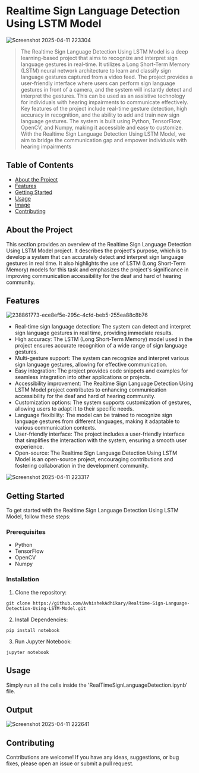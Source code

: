 # Realtime Sign Language Detection Using LSTM Model

![Screenshot 2025-04-11 223304](https://github.com/user-attachments/assets/7259deed-6ddc-441c-89c0-fa8f98b1f0c9)

> The Realtime Sign Language Detection Using LSTM Model is a deep learning-based project that aims to recognize and interpret sign language gestures in real-time. It utilizes a Long Short-Term Memory (LSTM) neural network architecture to learn and classify sign language gestures captured from a video feed. The project provides a user-friendly interface where users can perform sign language gestures in front of a camera, and the system will instantly detect and interpret the gestures. This can be used as an assistive technology for individuals with hearing impairments to communicate effectively. Key features of the project include real-time gesture detection, high accuracy in recognition, and the ability to add and train new sign language gestures. The system is built using Python, TensorFlow, OpenCV, and Numpy, making it accessible and easy to customize. With the Realtime Sign Language Detection Using LSTM Model, we aim to bridge the communication gap and empower individuals with hearing impairments

## Table of Contents

- [About the Project](#about-the-project)
- [Features](#features)
- [Getting Started](#getting-started)
- [Usage](#usage)
- [Image](#image)
- [Contributing](#contributing)

## About the Project

This section provides an overview of the Realtime Sign Language Detection Using LSTM Model project. It describes the project's purpose, which is to develop a system that can accurately detect and interpret sign language gestures in real time. It also highlights the use of LSTM (Long Short-Term Memory) models for this task and emphasizes the project's significance in improving communication accessibility for the deaf and hard of hearing community.

## Features

![238861773-ece8ef5e-295c-4cfd-beb5-255ea88c8b76](https://github.com/user-attachments/assets/43a5bfe8-4b95-401c-bfa1-3a712eccc875)

- Real-time sign language detection: The system can detect and interpret sign language gestures in real time, providing immediate results.
- High accuracy: The LSTM (Long Short-Term Memory) model used in the project ensures accurate recognition of a wide range of sign language gestures.
- Multi-gesture support: The system can recognize and interpret various sign language gestures, allowing for effective communication.
- Easy integration: The project provides code snippets and examples for seamless integration into other applications or projects.
- Accessibility improvement: The Realtime Sign Language Detection Using LSTM Model project contributes to enhancing communication accessibility for the deaf and hard of hearing community.
- Customization options: The system supports customization of gestures, allowing users to adapt it to their specific needs.
- Language flexibility: The model can be trained to recognize sign language gestures from different languages, making it adaptable to various communication contexts.
- User-friendly interface: The project includes a user-friendly interface that simplifies the interaction with the system, ensuring a smooth user experience.
- Open-source: The Realtime Sign Language Detection Using LSTM Model is an open-source project, encouraging contributions and fostering collaboration in the development community.

![Screenshot 2025-04-11 223317](https://github.com/user-attachments/assets/8fb28064-7ebc-4504-95f2-960befcf0b8e)

## Getting Started

To get started with the Realtime Sign Language Detection Using LSTM Model, follow these steps:

### Prerequisites

- Python
- TensorFlow
- OpenCV
- Numpy

### Installation

1. Clone the repository:

```shell
git clone https://github.com/AvhishekAdhikary/Realtime-Sign-Language-Detection-Using-LSTM-Model.git
```
2. Install Dependencies:

  ```shell
  pip install notebook
  ```
3. Run Jupyter Notebook:

  ```shell
  jupyter notebook
  ```

## Usage

Simply run all the cells inside the 'RealTimeSignLanguageDetection.ipynb' file.

## Output

![Screenshot 2025-04-11 222641](https://github.com/user-attachments/assets/aeac1505-ca61-4f53-a05c-83f929cf4e63)


## Contributing

Contributions are welcome! If you have any ideas, suggestions, or bug fixes, please open an issue or submit a pull request.


